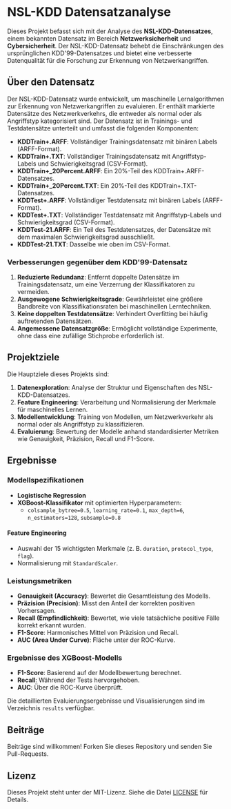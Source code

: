 # NSL-KDD Datensatzanalyse

Dieses Projekt befasst sich mit der Analyse des **NSL-KDD-Datensatzes**, einem bekannten Datensatz im Bereich **Netzwerksicherheit** und **Cybersicherheit**. Der NSL-KDD-Datensatz behebt die Einschränkungen des ursprünglichen KDD'99-Datensatzes und bietet eine verbesserte Datenqualität für die Forschung zur Erkennung von Netzwerkangriffen.

## Über den Datensatz

Der NSL-KDD-Datensatz wurde entwickelt, um maschinelle Lernalgorithmen zur Erkennung von Netzwerkangriffen zu evaluieren. Er enthält markierte Datensätze des Netzwerkverkehrs, die entweder als normal oder als Angriffstyp kategorisiert sind. Der Datensatz ist in Trainings- und Testdatensätze unterteilt und umfasst die folgenden Komponenten:

- **KDDTrain+.ARFF**: Vollständiger Trainingsdatensatz mit binären Labels (ARFF-Format).
- **KDDTrain+.TXT**: Vollständiger Trainingsdatensatz mit Angriffstyp-Labels und Schwierigkeitsgrad (CSV-Format).
- **KDDTrain+_20Percent.ARFF**: Ein 20%-Teil des KDDTrain+.ARFF-Datensatzes.
- **KDDTrain+_20Percent.TXT**: Ein 20%-Teil des KDDTrain+.TXT-Datensatzes.
- **KDDTest+.ARFF**: Vollständiger Testdatensatz mit binären Labels (ARFF-Format).
- **KDDTest+.TXT**: Vollständiger Testdatensatz mit Angriffstyp-Labels und Schwierigkeitsgrad (CSV-Format).
- **KDDTest-21.ARFF**: Ein Teil des Testdatensatzes, der Datensätze mit dem maximalen Schwierigkeitsgrad ausschließt.
- **KDDTest-21.TXT**: Dasselbe wie oben im CSV-Format.

### Verbesserungen gegenüber dem KDD'99-Datensatz

1. **Reduzierte Redundanz**: Entfernt doppelte Datensätze im Trainingsdatensatz, um eine Verzerrung der Klassifikatoren zu vermeiden.
2. **Ausgewogene Schwierigkeitsgrade**: Gewährleistet eine größere Bandbreite von Klassifikationsraten bei maschinellen Lerntechniken.
3. **Keine doppelten Testdatensätze**: Verhindert Overfitting bei häufig auftretenden Datensätzen.
4. **Angemessene Datensatzgröße**: Ermöglicht vollständige Experimente, ohne dass eine zufällige Stichprobe erforderlich ist.

## Projektziele

Die Hauptziele dieses Projekts sind:

1. **Datenexploration**: Analyse der Struktur und Eigenschaften des NSL-KDD-Datensatzes.
2. **Feature Engineering**: Verarbeitung und Normalisierung der Merkmale für maschinelles Lernen.
3. **Modellentwicklung**: Training von Modellen, um Netzwerkverkehr als normal oder als Angriffstyp zu klassifizieren.
4. **Evaluierung**: Bewertung der Modelle anhand standardisierter Metriken wie Genauigkeit, Präzision, Recall und F1-Score.

## Ergebnisse

### Modellspezifikationen
- **Logistische Regression**
- **XGBoost-Klassifikator** mit optimierten Hyperparametern:
  - `colsample_bytree=0.5`, `learning_rate=0.1`, `max_depth=6`, `n_estimators=128`, `subsample=0.8`

#### Feature Engineering
- Auswahl der 15 wichtigsten Merkmale (z. B. `duration`, `protocol_type`, `flag`).
- Normalisierung mit `StandardScaler`.

### Leistungsmetriken
- **Genauigkeit (Accuracy)**: Bewertet die Gesamtleistung des Modells.
- **Präzision (Precision)**: Misst den Anteil der korrekten positiven Vorhersagen.
- **Recall (Empfindlichkeit)**: Bewertet, wie viele tatsächliche positive Fälle korrekt erkannt wurden.
- **F1-Score**: Harmonisches Mittel von Präzision und Recall.
- **AUC (Area Under Curve)**: Fläche unter der ROC-Kurve.

### Ergebnisse des XGBoost-Modells
- **F1-Score**: Basierend auf der Modellbewertung berechnet.
- **Recall**: Während der Tests hervorgehoben.
- **AUC**: Über die ROC-Kurve überprüft.

Die detaillierten Evaluierungsergebnisse und Visualisierungen sind im Verzeichnis `results` verfügbar.

## Beiträge

Beiträge sind willkommen! Forken Sie dieses Repository und senden Sie Pull-Requests.

## Lizenz

Dieses Projekt steht unter der MIT-Lizenz. Siehe die Datei [LICENSE](LICENSE) für Details.
